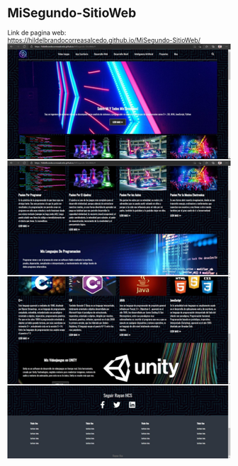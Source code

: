 # MiSegundo-SitioWeb

Link de pagina web: https://hildelbrandocorreasalcedo.github.io/MiSegundo-SitioWeb/
![](img/imagen1.jpeg)
![](img/Imagen2.jpeg)
![](img/Imagen3.jpeg)
![](img/Imagen4.jpeg)
